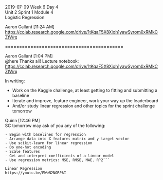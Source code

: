 
2019-07-09 Week 6 Day 4  
Unit 2 Sprint 1 Module 4  
Logistic Regression  

Aaron Gallant [11:24 AM]  
https://colab.research.google.com/drive/1tKqaF5X8Xioh1yawSyrom0xRMkCZtWrq  

==========================================

Aaron Gallant [1:04 PM]  
@here Thanks all! Lecture notebook:   
https://colab.research.google.com/drive/1tKqaF5X8Xioh1yawSyrom0xRMkCZtWrq  

In writing:  
- Work on the Kaggle challenge, at least getting to fitting and submitting a baseline  
- Iterate and improve, feature engineer, work your way up the leaderboard  
- And/or study linear regression and other topics for the sprint challenge tomorrow  

Quinn [12:46 PM]  
SC tomorrow may ask of you any of the following:  

```- Do train/test split
- Begin with baselines for regression
- Arrange data into X features matrix and y target vector
- Use scikit-learn for linear regression
- Do one-hot encoding
- Scale features
- Get and interpret coefficients of a linear model
- Use regression metrics: MSE, RMSE, MAE, R^2```

Linear Regression  
https://youtu.be/EWwN2NORPkI
